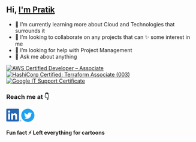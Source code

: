## Hi, [I'm Pratik](https://pratikthakare.com)

- 🌱 I’m currently learning more about Cloud and Technologies that surrounds it
- 👯 I’m looking to collaborate on any projects that can ✨ some interest in me
- 🤔 I’m looking for help with Project Management
- 💬 Ask me about anything

<!--START_SECTION:badges-->
<a href="http://www.credly.com/badges/dea19fc0-4fe2-4ed5-bad1-997056e3cf1b" target="_blank" rel="noopener noreferrer"><img src="https://images.credly.com/size/110x110/images/b9feab85-1a43-4f6c-99a5-631b88d5461b/image.png" alt="AWS Certified Developer – Associate"></a>
<a href="http://www.credly.com/badges/725cb127-0dfb-4a76-8fd3-bb8580f68cd6" target="_blank" rel="noopener noreferrer"><img src="https://images.credly.com/size/110x110/images/85b9cfc4-257a-4742-878c-4f7ab4a2631b/image.png" alt="HashiCorp Certified: Terraform Associate (003)"></a>
<a href="http://www.credly.com/badges/540987d4-1666-4760-9ccb-52585bd9fa84" target="_blank" rel="noopener noreferrer"><img src="https://images.credly.com/size/110x110/images/ae2f5bae-b110-4ea1-8e26-77cf5f76c81e/GCC_badge_IT_Support_1000x1000.png" alt="Google IT Support Certificate"></a>
<!--END_SECTION:badges-->

### Reach me at 👇
<a href="https://www.linkedin.com/in/kryptoblack/">
  <img align="left" alt="LindedIn" width="40px" src="./images/linkedin-logo.png?raw=true" />
</a>
<a href="https://twitter.com/krypto_black">
  <img align="left" alt="Twitter" width="35px" src="./images/twitter-logo.png?raw=true" />
</a>

<br/>
<br/>

#### Fun fact ⚡ Left everything for cartoons 
